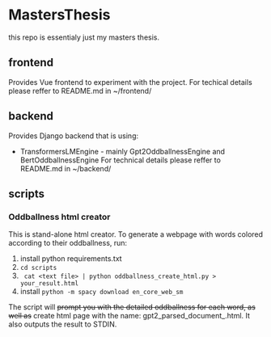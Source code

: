 # MastersThesis
this repo is essentialy just my masters thesis. 

## frontend
Provides Vue frontend to experiment with the project.
For techical details please reffer to README.md in ~/frontend/

## backend
Provides Django backend that is using:
 - TransformersLMEngine - mainly Gpt2OddballnessEngine and BertOddballnessEngine
For technical details please reffer to README.md in ~/backend/

## scripts
### Oddballness html creator
This is stand-alone html creator. To generate a webpage with words colored according to their oddballness, run:
 1. install python requirements.txt
 2. ```cd scripts```
 3. ``` cat <text file> | python oddballness_create_html.py > your_result.html```
 4. install ```python -m spacy download en_core_web_sm```

 The script will ~~prompt you with the detailed oddballness for each word, as well as~~ create html page with the name: gpt2_parsed_document_<timestamp>.html. It also outputs the result to STDIN.
